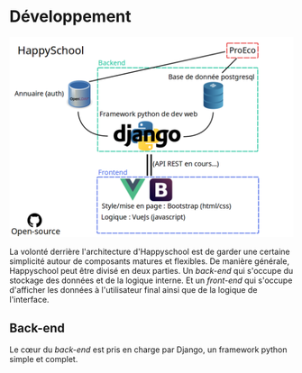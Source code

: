 Développement
=============

![Architecture Happyschool](img/happyschool_architecture.png)

La volonté derrière l'architecture d'Happyschool est de garder une certaine
simplicité autour de composants matures et flexibles. De manière générale,
Happyschool peut être divisé en deux parties. Un *back-end* qui s'occupe du
stockage des données et de la logique interne. Et un *front-end* qui s'occupe
d'afficher les données à l'utilisateur final ainsi que de la logique de
l'interface.

Back-end
--------
Le cœur du *back-end* est pris en charge par Django, un framework python simple
et complet.